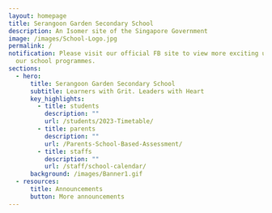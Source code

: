 ```yaml
---
layout: homepage
title: Serangoon Garden Secondary School
description: An Isomer site of the Singapore Government
image: /images/School-Logo.jpg
permalink: /
notification: Please visit our official FB site to view more exciting updates on
  our school programmes.
sections:
  - hero:
      title: Serangoon Garden Secondary School
      subtitle: Learners with Grit. Leaders with Heart
      key_highlights:
        - title: students
          description: ""
          url: /students/2023-Timetable/
        - title: parents
          description: ""
          url: /Parents-School-Based-Assessment/
        - title: staffs
          description: ""
          url: /staff/school-calendar/
      background: /images/Banner1.gif
  - resources:
      title: Announcements
      button: More announcements
---
```

